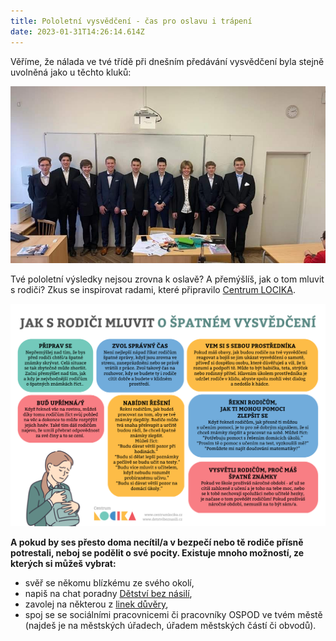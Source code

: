 ```yaml
---
title: Pololetní vysvědčení - čas pro oslavu i trápení
date: 2023-01-31T14:26:14.614Z
---
```

Věříme, že nálada ve tvé třídě při dnešním předávání vysvědčení byla stejně uvolněná jako u těchto kluků:

![](vysvedceni.jpg "Slavnostní předávání vysvědčení na jednom z brněnských gymnázií.")

Tvé pololetní výsledky nejsou zrovna k oslavě? A přemýšlíš, jak o tom mluvit s rodiči? Zkus se inspirovat radami, které připravilo [Centrum LOCIKA](https://www.centrumlocika.cz/).

![](locika-vysvedceni.png "zdroj: Facebook LOCIKA - centrum pro děti ohrožené domácím násilím")

**A pokud by ses přesto doma necítil/a v bezpečí nebo tě rodiče přísně potrestali, neboj se podělit o své pocity. Existuje mnoho možností, ze kterých si můžeš vybrat:** 

* svěř se někomu blízkému ze svého okolí,
* napiš na chat poradny [Dětství bez násilí](https://www.detstvibeznasili.cz/jsem-dite-nebo-teenager), 
* zavolej na některou z [linek důvěry](https://deti.ochrance.cz/pomoc/linky/),
* spoj se se sociálními pracovnicemi či pracovníky OSPOD ve tvém městě (najdeš je na městských úřadech, úřadem městských částí či obvodů).